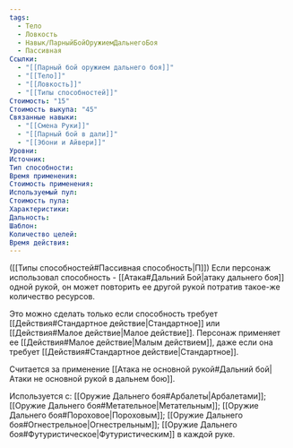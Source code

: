 ```yaml
---
tags:
  - Тело
  - Ловкость
  - Навык/ПарныйБойОружиемДальнегоБоя
  - Пассивная
Ссылки:
  - "[[Парный бой оружием дальнего боя]]"
  - "[[Тело]]"
  - "[[Ловкость]]"
  - "[[Типы способностей]]"
Стоимость: "15"
Стоимость выкупа: "45"
Связанные навыки:
  - "[[Смена Руки]]"
  - "[[Парный бой в дали]]"
  - "[[Эбони и Айвери]]"
Уровни:
Источник:
Тип способности:
Время применения:
Стоимость применения:
Используемый пул:
Стоимость пула:
Характеристики:
Дальность:
Шаблон:
Количество целей:
Время действия:
---
```

([[Типы способностей#Пассивная способность|П]]) Если персонаж использовал способность - [[Атака#Дальний Бой|атаку дальнего боя]] одной рукой, он может повторить ее другой рукой потратив такое-же количество ресурсов. 

Это можно сделать только если способность требует [[Действия#Стандартное действие|Стандартное]] или [[Действия#Малое действие|Малое действие]]. Персонаж применяет ее [[Действия#Малое действие|Малым действием]], даже если она требует [[Действия#Стандартное действие|Стандартное]]. 

Считается за применение [[Атака не основной рукой#Дальний бой|Атаки не основной рукой в дальнем бою]].

Используется с: [[Оружие Дальнего боя#Арбалеты|Арбалетами]]; [[Оружие Дальнего боя#Метательное|Метательным]]; [[Оружие Дальнего боя#Пороховое|Пороховым]]; [[Оружие Дальнего боя#Огнестрельное|Огнестрельным]]; [[Оружие Дальнего боя#Футуристическое|Футуристическим]] в каждой руке.